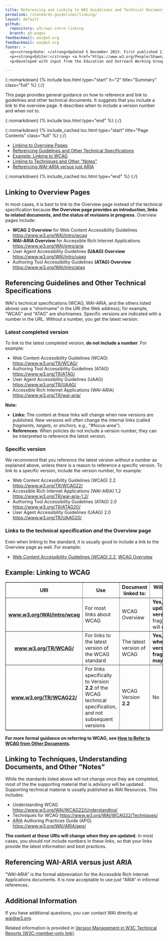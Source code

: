 ```yaml
---
title: Referencing and Linking to WAI Guidelines and Technical Documents
permalink: /standards-guidelines/linking/
layout: default
github:
  repository: w3c/wai-intro-linking
  branch: gh-pages
feedbackmail: wai@w3.org
feedbackmail: wai@w3.org
footer: >
  <p><strong>Date: </strong>Updated 5 December 2023. First published 11 March 2009.</p>
  <p><strong>Editor:</strong> <a href="https://www.w3.org/People/Shawn/">Shawn Lawton Henry</a>.</p>
  <p>Developed with input from the Education and Outreach Working Group (<a href="https://www.w3.org/WAI/EO/">EOWG</a>).</p>

---
```


{::nomarkdown}
{% include box.html type="start" h="2" title="Summary" class="full" %}
{:/}

<p>This page provides general guidance on how to reference and link to guidelines and other technical documents. It suggests that you include a link to the overview page. It describes when to include a version number and when not to.</p>

{::nomarkdown}
{% include box.html type="end" %}
{:/}


{::nomarkdown}
{% include_cached toc.html type="start" title="Page Contents" class="full" %}
{:/}

  <ul>
    <li><a href="#overview">Linking to Overview Pages</a></li>
    <li><a href="#trs">Referencing Guidelines and Other Technical Specifications</a></li>
    <li><a href="#wcag">Example: Linking to WCAG</a></li>
    <li><a href="#notes">Linking to Techniques and Other "Notes"</a></li>
    <li><a href="#waiaria">Referencing WAI-ARIA versus just ARIA</a></li>
  </ul>

{::nomarkdown}
{% include_cached toc.html type="end" %}
{:/}

<h2><a name="overview" id="overview"></a>Linking to Overview Pages</h2>
<p>In most cases, it is best to link to  the Overview page instead of the technical specification because <strong>the Overview page provides an introduction, links to related documents, and the status of revisions in progress</strong>. Overview pages include:</p>
<ul>
  <li><strong>WCAG 2 Overview</strong> for Web Content Accessibility Guidelines <a href="{{ "/standards-guidelines/wcag/" | relative_url }}">https://www.w3.org/WAI/intro/wcag</a></li>
  <li><strong>WAI-ARIA Overview </strong>for Accessible Rich Internet Applications <a href="https://www.w3.org/WAI/intro/aria">https://www.w3.org/WAI/intro/aria</a></li>
  <li>User Agent Accessibility Guidelines <strong>(UAAG) Overview</strong> <a href="{{ "/standards-guidelines/uaag/" | relative_url }}">https://www.w3.org/WAI/intro/uaag</a></li>
  <li>Authoring Tool Accessibility Guidelines <strong>(ATAG) Overview</strong> <a href="{{ "/standards-guidelines/atag/" | relative_url }}">https://www.w3.org/WAI/intro/atag</a></li>
</ul>
<h2><a name="trs" id="trs"></a>Referencing Guidelines and Other Technical Specifications</h2>
<p>WAI's technical specifications (WCAG, WAI-ARIA, and the others listed above)  use a "shortname" in the URI (the Web address); for example, "WCAG" and "ATAG" are  shortnames. Specific versions are indicated with a number in the URL. Without a number, you get the latest version.</p>
<h3>Latest completed version</h3>
<p>To link to the latest completed version, <strong>do not include a number</strong>. For example:</p>
<ul>
  <li>Web Content Accessibility Guidelines (WCAG) <a href="https://www.w3.org/TR/WCAG/">https://www.w3.org/TR/WCAG/</a></li>
  <li>Authoring Tool Accessibility Guidelines (ATAG) <a href="https://www.w3.org/TR/ATAG/">https://www.w3.org/TR/ATAG/</a></li>
  <li>User Agent Accessibility Guidelines (UAAG) <a href="https://www.w3.org/TR/UAAG/">https://www.w3.org/TR/UAAG/</a></li>
  <li>Accessible Rich Internet Applications (WAI-ARIA) <a href="https://www.w3.org/TR/wai-aria/">https://www.w3.org/TR/wai-aria/</a></li>
</ul>
<p><strong>Note:</strong></p>
<ul>
  <li><strong>Links: </strong>The content at these links will change when new versions are published. New versions will  often  change the internal links (called <dfn>fragments</dfn>, <dfn>targets</dfn>, or <dfn>anchors</dfn>, e.g., "#focus-area").</li>
  <li><strong>References:</strong> When policies do not include a version number, they can be interpreted to reference the latest version.</li>
</ul>
<h3>Specific  version</h3>
<p>We recommend that you reference the latest version <em>without</em> a number as explained above, unless there is a  reason to reference a specific version. To link to a specific version, include the version number, for example:</p>
<ul>
  <li>Web Content Accessibility Guidelines (WCAG) 2.2 <a href="https://www.w3.org/TR/WCAG22/">https://www.w3.org/TR/WCAG22/</a></li>
  <li> Accessible Rich Internet Applications (WAI-ARIA) 1.2 <a href="https://www.w3.org/TR/wai-aria-1.2/">https://www.w3.org/TR/wai-aria-1.2/</a> </li>
  <li>Authoring Tool Accessibility Guidelines (ATAG) 2.0 <a href="https://www.w3.org/TR/ATAG20/">https://www.w3.org/TR/ATAG20/</a></li>
  <li>User Agent Accessibility Guidelines (UAAG) 2.0 <a href="https://www.w3.org/TR/UAAG20/">https://www.w3.org/TR/UAAG20/</a></li>
</ul>
<h3>Links to the technical specification <em>and</em> the Overview page</h3>
<p>Even when linking to the standard, it is usually good to include a link to the Overview page as well. For example:</p>
<ul>
  <li><a href="https://www.w3.org/TR/WCAG22">Web Content Accessibility Guidelines (WCAG) 2.2</a>, <a href="{{ "/standards-guidelines/wcag/" | relative_url }}">WCAG Overview</a></li>
</ul>
<div class="fullwidth">
  <h2><a name="wcag" id="wcag"></a>Example: Linking to WCAG</h2>
  <table border="1" cellpadding="10">
    <tbody>
      <tr>
        <th scope="col">URI</th>
        <th scope="col">Use</th>
        <th scope="col">Document   linked to:</th>
        <th scope="col">Will the content at this   URI change?</th>
      </tr>
      <tr>
        <th scope="row"><a href="{{ "/standards-guidelines/wcag/" | relative_url }}">www.w3.org/<strong>WAI/intro/wcag</strong></a></th>
        <td>For most links about WCAG</td>
        <td>WCAG Overview</td>
        <td><strong>Yes, content will be updated with new versions,</strong> but the fragments/targets/anchors will mostly remain stable</td>
      </tr>
      <tr>
        <th scope="row"><a href="https://www.w3.org/TR/WCAG/">www.w3.org/TR/<strong>WCAG</strong>/</a></th>
        <td>For links to the latest version of the WCAG standard</td>
        <td>The latest version of WCAG</td>
        <td><strong>Yes, content will change when there are new versions, and fragments/targets/anchors may also change</strong></td>
      </tr>
      <tr>
        <th scope="row"><a href="https://www.w3.org/TR/WCAG22/">www.w3.org/TR/<strong>WCAG22</strong>/</a></th>
        <td>For links specifically to Version <strong>2.2</strong> of the WCAG technical
          specification, and not subsequent versions</td>
        <td>WCAG Version <strong>2.2</strong></td>
        <td>No</td>
      </tr>
    </tbody>
  </table>
</div>
<!-- end main -->
<p><strong>For more formal guidance on referring to WCAG, see <a href="[https://www.w3.org/TR/UNDERSTANDING-WCAG20/appendixA.html](https://www.w3.org/WAI/WCAG22/Understanding/refer-to-wcag)">How to Refer to WCAG from Other Documents</a>.</strong></p>
<h2><a name="notes" id="notes"></a>Linking to Techniques, Understanding Documents, and Other "Notes"</h2>
<p>While the standards listed above will not change once they are completed, most of the the supporting  material that is advisory will be updated. Supporting technical material is usually published as WAI Resources. This includes:</p>
<ul>
  <li>Understanding WCAG <a href="https://www.w3.org/WAI/WCAG22/Understanding/">https://www.w3.org/WAI/WCAG22/Understanding/</a></li>
  <li>Techniques for WCAG <a href="https://www.w3.org/WAI/WCAG22/Techniques/">https://www.w3.org/WAI/WCAG22/Techniques/</a></li>
  <li><abbr title="Accessible Rich Internet Applications">ARIA</abbr> Authoring Practices Guide (APG) <a href="https://www.w3.org/WAI/ARIA/apg/">https://www.w3.org/WAI/ARIA/apg/</a></li>
</ul>
<p><strong>The content at these URIs will change when they are updated.</strong> In most cases, you should not include numbers in these links, so that your links provide the latest information and best practices.</p>

<!-- 
<h3>Stable "dated URIs"</h3>
<p>In rare cases when you want to link to specific information in a Technique or other Note, <strong>and not the latest information</strong>, use the &quot;dated URI&quot; that is listed at the top of the main web page under "This version:". For example:</p>
<blockquote>The <code>&lt;a href="https://www.w3.org/TR/2008/NOTE-WCAG20-TECHS-20081211/"&gt;</code>Techniques for WCAG 2.0 published 11 December 2008<code>&lt;/a&gt;</code> states that "The WCAG WG encourages submission of such techniques so they can be considered for inclusion in this document...".</blockquote>
-->

<h2><a name="waiaria" id="waiaria"></a>Referencing WAI-ARIA versus just ARIA</h2>
<p>"WAI-ARIA" is the formal abbreviation for the Accessible Rich Internet Applications documents. It is now acceptable to use just &quot;ARIA&quot; in informal references<strong>.</strong></p>
<h2>Additional Information</h2>
<p>If you have additional questions, you can contact WAI directly at <a href="mailto:wai@w3.org">wai@w3.org</a>.</p>
<p>Related information is provided in <a href="https://www.w3.org/2005/05/tr-versions">Version Management in W3C Technical Reports (W3C-member-only link)</a>.</p>
